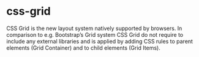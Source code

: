 # css-grid
CSS Grid is the new layout system natively supported by browsers. In comparison to e.g. Bootstrap’s Grid system CSS Grid do not require to include any external libraries and is applied by adding CSS rules to parent elements (Grid Container) and to child elements (Grid Items).
